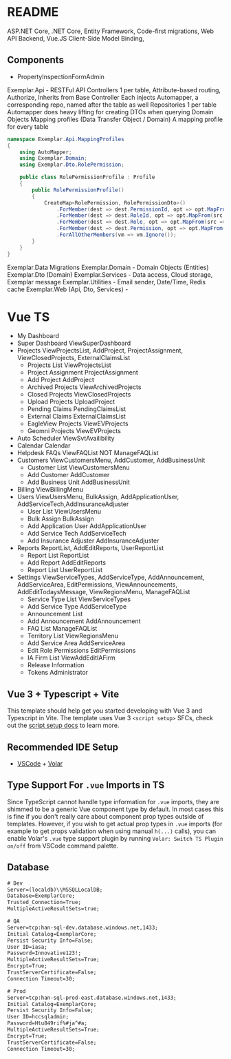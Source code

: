 # README

ASP.NET Core, .NET Core, Entity Framework, Code-first migrations, Web API
Backend, Vue.JS Client-Side Model Binding,


## Components

- PropertyInspectionFormAdmin

Exemplar.Api - RESTFul API
  Controllers 1 per table, Attribute-based routing, Authorize, Inherits
    from Base Controller Each injects Automapper, a corresponding repo,
    named after the table as well
  Repositories 1 per table
  Automapper does heavy lifting for creating DTOs when querying Domain Objects
  Mapping profiles (Data Transfer Object / Domain)
    A mapping profile for every table

```csharp
namespace Exemplar.Api.MappingProfiles
{
    using AutoMapper;
    using Exemplar.Domain;
    using Exemplar.Dto.RolePermission;

    public class RolePermissionProfile : Profile
    {
        public RolePermissionProfile()
        {
            CreateMap<RolePermission, RolePermissionDto>()
                .ForMember(dest => dest.PermissionId, opt => opt.MapFrom(src => src.PermissionId))
                .ForMember(dest => dest.RoleId, opt => opt.MapFrom(src => src.RoleId))
                .ForMember(dest => dest.Role, opt => opt.MapFrom(src => src.Role))
                .ForMember(dest => dest.Permission, opt => opt.MapFrom(src => src.Permission))
                .ForAllOtherMembers(vm => vm.Ignore());
        }
    }
}
```

Exemplar.Data
  Migrations
Exemplar.Domain - Domain Objects (Entities)
Exemplar.Dto (Domain)
Exemplar.Services - Data access, Cloud storage, Exemplar message
Exemplar.Utilities - Email sender, Date/Time, Redis cache
Exemplar.Web (Api, Dto, Services) -


# Vue TS

- My Dashboard
- Super Dashboard ViewSuperDashboard
- Projects ViewProjectsList, AddProject, ProjectAssignment, ViewClosedProjects, ExternalClaimsList
  - Projects List ViewProjectsList
  - Project Assignment ProjectAssignment
  - Add Project AddProject
  - Archived Projects ViewArchivedProjects
  - Closed Projects ViewClosedProjects
  - Upload Projects UploadProject
  - Pending Claims PendingClaimsList
  - External Claims ExternalClaimsList
  - EagleView Projects ViewEVProjects
  - Geomni Projects ViewEVProjects
- Auto Scheduler ViewSvtAvailibility
- Calendar Calendar
- Helpdesk FAQs ViewFAQList NOT ManageFAQList
- Customers ViewCustomersMenu, AddCustomer, AddBusinessUnit
  - Customer List ViewCustomersMenu
  - Add Customer AddCustomer
  - Add Business Unit AddBusinessUnit
- Billing ViewBillingMenu
- Users ViewUsersMenu, BulkAssign, AddApplicationUser, AddServiceTech,AddInsuranceAdjuster
  - User List ViewUsersMenu
  - Bulk Assign BulkAssign
  - Add Application User AddApplicationUser
  - Add Service Tech AddServiceTech
  - Add Insurance Adjuster AddInsuranceAdjuster
- Reports ReportList, AddEditReports, UserReportList
  - Report List ReportList
  - Add Report AddEditReports
  - Report List UserReportList
- Settings ViewServiceTypes, AddServiceType, AddAnnouncement, AddServiceArea, EditPermissions, ViewAnnouncements, AddEditTodaysMessage, ViewRegionsMenu, ManageFAQList
  - Service Type List ViewServiceTypes
  - Add Service Type AddServiceType
  - Announcement List
  - Add Announcement AddAnnouncement
  - FAQ List ManageFAQList
  - Territory List ViewRegionsMenu
  - Add Service Area AddServiceArea
  - Edit Role Permissions EditPermissions
  - IA Firm List ViewAddEditIAFirm
  - Release Information
  - Tokens Administrator

## Vue 3 + Typescript + Vite


This template should help get you started developing with Vue 3 and Typescript in Vite. The template uses Vue 3 `<script setup>` SFCs, check out the [script setup docs](https://v3.vuejs.org/api/sfc-script-setup.html#sfc-script-setup) to learn more.

## Recommended IDE Setup

- [VSCode](https://code.visualstudio.com/) + [Volar](https://marketplace.visualstudio.com/items?itemName=johnsoncodehk.volar)

## Type Support For `.vue` Imports in TS

Since TypeScript cannot handle type information for `.vue` imports, they are shimmed to be a generic Vue component type by default. In most cases this is fine if you don't really care about component prop types outside of templates. However, if you wish to get actual prop types in `.vue` imports (for example to get props validation when using manual `h(...)` calls), you can enable Volar's `.vue` type support plugin by running `Volar: Switch TS Plugin on/off` from VSCode command palette.

## Database

```txt
# Dev
Server=(localdb)\\MSSQLLocalDB;
Database=ExemplarCore;
Trusted_Connection=True;
MultipleActiveResultSets=true;

# QA
Server=tcp:han-sql-dev.database.windows.net,1433;
Initial Catalog=ExemplarCore;
Persist Security Info=False;
User ID=iasa;
Password=Innovative123!;
MultipleActiveResultSets=True;
Encrypt=True;
TrustServerCertificate=False;
Connection Timeout=30;

# Prod
Server=tcp:han-sql-prod-east.database.windows.net,1433;
Initial Catalog=ExemplarCore;
Persist Security Info=False;
User ID=hccsqladmin;
Password=Htu849rif%#ja^#a;
MultipleActiveResultSets=True;
Encrypt=True;
TrustServerCertificate=False;
Connection Timeout=30;
```
